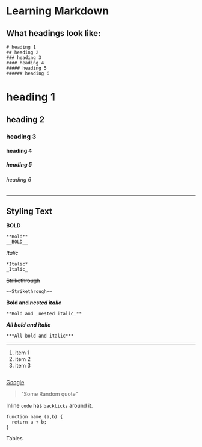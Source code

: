 # Learning Markdown

## What headings look like:

```
# heading 1
## heading 2
### heading 3
#### heading 4
##### heading 5
###### heading 6
```

# heading 1
## heading 2
### heading 3
#### heading 4
##### heading 5
###### heading 6

---------------------------------------------------

## Styling Text

**BOLD** 
```
**Bold**
__BOLD__
```

*Italic*
```
*Italic*
_Italic_
```

~~Strikethrough~~

`~~Strikethrough~~`

**Bold and _nested italic_**

`**Bold and _nested italic_**`

***All bold and italic***

`***All bold and italic***`

---------------------------------------------------

<!-- lists unordered-->
1. item 1
1. item 2
1. item 3


<!-- List 

<!-- images -->
![]()

<!-- links -->

[Google](https://www.google.com)

<!-- Blockquotes-->
>"Some Random quote"

<!-- inline code-->
Inline `code` has `backticks` around it. 

<!-- block code-->
```
function name (a,b) {
  return a + b;
}
```

Tables

